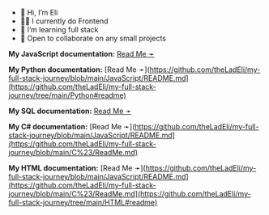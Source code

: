 - 👋 Hi, I’m Eli
- 🧑‍💻 I currently do Frontend
- 🌱 I’m learning full stack
- 🤝 Open to collaborate on any small projects

**My JavaScript documentation:**
[Read Me ➛](https://github.com/theLadEli/my-full-stack-journey/blob/main/JavaScript/README.md)

**My Python documentation:**
[Read Me ➛](https://github.com/theLadEli/my-full-stack-journey/blob/main/JavaScript/README.md](https://github.com/theLadEli/my-full-stack-journey/tree/main/Python#readme)

**My SQL documentation:**
[Read Me ➛](https://github.com/theLadEli/my-full-stack-journey/tree/main/SQL)

**My C# documentation:**
[Read Me ➛](https://github.com/theLadEli/my-full-stack-journey/blob/main/JavaScript/README.md](https://github.com/theLadEli/my-full-stack-journey/blob/main/C%23/ReadMe.md)

**My HTML documentation:**
[Read Me ➛](https://github.com/theLadEli/my-full-stack-journey/blob/main/JavaScript/README.md](https://github.com/theLadEli/my-full-stack-journey/blob/main/C%23/ReadMe.md](https://github.com/theLadEli/my-full-stack-journey/tree/main/HTML#readme)

<!---


Some of my Stats:
[![Eli's GitHub stats](https://github-readme-stats.vercel.app/api?username=theLadEli)](https://github.com/theLadEli/github-readme-stats)

Some of my Stats (including private):
![Eli's GitHub stats - including private](https://github-readme-stats.vercel.app/api?username=theLadEli&count_private=true)

Some icons:
![Anurag's GitHub stats](https://github-readme-stats.vercel.app/api?username=theLadEli&show_icons=true)

Repo pin:
[![Readme Card](https://github-readme-stats.vercel.app/api/pin/?username=anuraghazra&repo=github-readme-stats)](https://github.com/anuraghazra/github-readme-stats)

Language Card:
[![Top Langs](https://github-readme-stats.vercel.app/api/top-langs/?username=anuraghazra)](https://github.com/anuraghazra/github-readme-stats)

HTML Align:
<a href="https://github.com/anuraghazra/github-readme-stats">
  <img align="center" src="https://github-readme-stats.vercel.app/api/pin/?username=anuraghazra&repo=github-readme-stats" />
</a>
<a href="https://github.com/anuraghazra/convoychat">
  <img align="center" src="https://github-readme-stats.vercel.app/api/pin/?username=anuraghazra&repo=convoychat" />
</a>

@theLadEli is a ✨ special ✨ repository because its `README.md` (this file) appears on your GitHub profile.
You can click the Preview link to take a look at your changes.

--->
